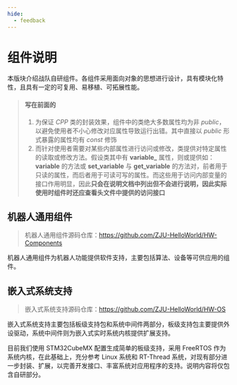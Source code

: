 ```yaml
---
hide:
  - feedback
---
```


# 组件说明

本版块介绍战队自研组件。各组件采用面向对象的思想进行设计，具有模块化特性，且具有一定的可复用、易移植、可拓展性能。

> #### 写在前面的
> 1. 为保证 *CPP* 类的封装效果，组件中的类绝大多数属性均为非 *public*，以避免使用者不小心修改对应属性导致运行出错。其中直接以 *public* 形式暴露的属性均有 *const* 修饰
> 2. 而针对使用者需要对某些内部属性进行访问或修改，类提供对特定属性的读取或修改方法。假设类其中有 **variable_** 属性，则或提供如：**variable** 的方法或 **set_variable** 与 **get_variable** 的方法对，前者用于只读的属性，而后者用于可读可写的属性。而这些用于访问内部变量的接口作用明显，因此**只会在说明文档中列出但不会进行说明，因此实际使用时组件时还应查看头文件中提供的访问接口**

## 机器人通用组件

> 机器人通用组件源码仓库：<https://github.com/ZJU-HelloWorld/HW-Components>

机器人通用组件为机器人功能提供软件支持，主要包括算法、设备等可供应用的组件。

## 嵌入式系统支持

> 嵌入式系统支持源码仓库：<https://github.com/ZJU-HelloWorld/HW-OS>

嵌入式系统支持主要包括板级支持包和系统中间件两部分，板级支持包主要提供外设驱动，系统中间件则为嵌入式实时系统内核提供扩展支持。

目前我们使用 STM32CubeMX 配置生成简单的板级支持，采用 FreeRTOS 作为系统内核，在此基础上，充分参考 Linux 系统和 RT-Thread 系统，对现有部分进一步封装、扩展，以完善开发接口、丰富系统对应用程序的支持。说明内容将仅包含自研部分。

